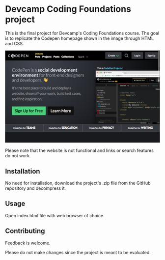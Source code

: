 # Devcamp Coding Foundations project

This is the final project for Devcamp's Coding Foundations course. The goal is to replicate the Codepen homepage shown in the image through HTML and CSS.

![Goal](images/Goal/output.png)

Please note that the website is not functional and links or search features do not work.

## Installation

No need for installation, download the project's .zip file from the GitHub repository and decompress it.

## Usage

Open index.html file with web browser of choice.

## Contributing

Feedback is welcome. 

Please do not make changes since the project is meant to be evaluated.
